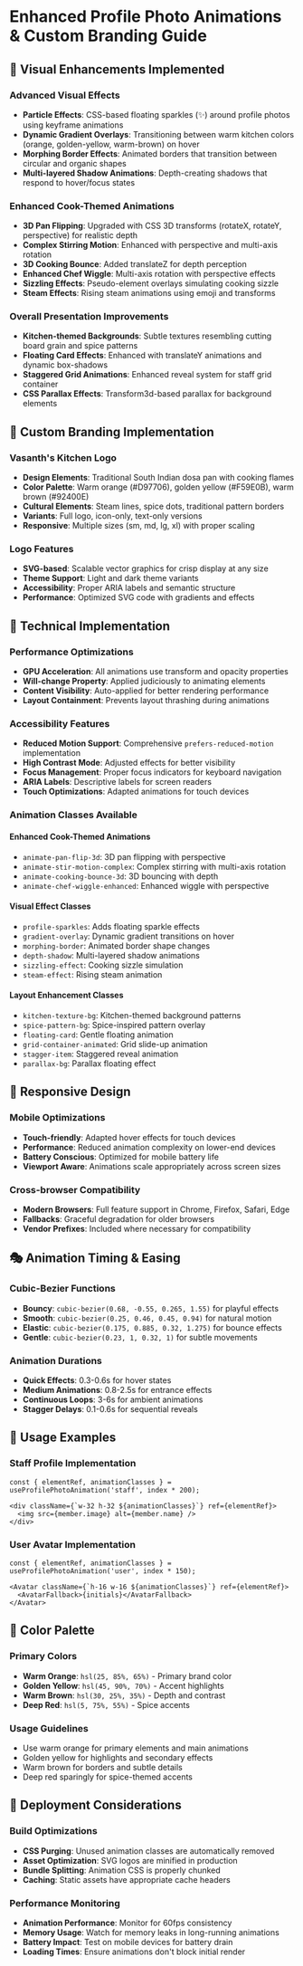 # Enhanced Profile Photo Animations & Custom Branding Guide

## 🎨 Visual Enhancements Implemented

### Advanced Visual Effects
- **Particle Effects**: CSS-based floating sparkles (✨) around profile photos using keyframe animations
- **Dynamic Gradient Overlays**: Transitioning between warm kitchen colors (orange, golden-yellow, warm-brown) on hover
- **Morphing Border Effects**: Animated borders that transition between circular and organic shapes
- **Multi-layered Shadow Animations**: Depth-creating shadows that respond to hover/focus states

### Enhanced Cook-Themed Animations
- **3D Pan Flipping**: Upgraded with CSS 3D transforms (rotateX, rotateY, perspective) for realistic depth
- **Complex Stirring Motion**: Enhanced with perspective and multi-axis rotation
- **3D Cooking Bounce**: Added translateZ for depth perception
- **Enhanced Chef Wiggle**: Multi-axis rotation with perspective effects
- **Sizzling Effects**: Pseudo-element overlays simulating cooking sizzle
- **Steam Effects**: Rising steam animations using emoji and transforms

### Overall Presentation Improvements
- **Kitchen-themed Backgrounds**: Subtle textures resembling cutting board grain and spice patterns
- **Floating Card Effects**: Enhanced with translateY animations and dynamic box-shadows
- **Staggered Grid Animations**: Enhanced reveal system for staff grid container
- **CSS Parallax Effects**: Transform3d-based parallax for background elements

## 🎯 Custom Branding Implementation

### Vasanth's Kitchen Logo
- **Design Elements**: Traditional South Indian dosa pan with cooking flames
- **Color Palette**: Warm orange (#D97706), golden yellow (#F59E0B), warm brown (#92400E)
- **Cultural Elements**: Steam lines, spice dots, traditional pattern borders
- **Variants**: Full logo, icon-only, text-only versions
- **Responsive**: Multiple sizes (sm, md, lg, xl) with proper scaling

### Logo Features
- **SVG-based**: Scalable vector graphics for crisp display at any size
- **Theme Support**: Light and dark theme variants
- **Accessibility**: Proper ARIA labels and semantic structure
- **Performance**: Optimized SVG code with gradients and effects

## 🚀 Technical Implementation

### Performance Optimizations
- **GPU Acceleration**: All animations use transform and opacity properties
- **Will-change Property**: Applied judiciously to animating elements
- **Content Visibility**: Auto-applied for better rendering performance
- **Layout Containment**: Prevents layout thrashing during animations

### Accessibility Features
- **Reduced Motion Support**: Comprehensive `prefers-reduced-motion` implementation
- **High Contrast Mode**: Adjusted effects for better visibility
- **Focus Management**: Proper focus indicators for keyboard navigation
- **ARIA Labels**: Descriptive labels for screen readers
- **Touch Optimizations**: Adapted animations for touch devices

### Animation Classes Available

#### Enhanced Cook-Themed Animations
- `animate-pan-flip-3d`: 3D pan flipping with perspective
- `animate-stir-motion-complex`: Complex stirring with multi-axis rotation
- `animate-cooking-bounce-3d`: 3D bouncing with depth
- `animate-chef-wiggle-enhanced`: Enhanced wiggle with perspective

#### Visual Effect Classes
- `profile-sparkles`: Adds floating sparkle effects
- `gradient-overlay`: Dynamic gradient transitions on hover
- `morphing-border`: Animated border shape changes
- `depth-shadow`: Multi-layered shadow animations
- `sizzling-effect`: Cooking sizzle simulation
- `steam-effect`: Rising steam animation

#### Layout Enhancement Classes
- `kitchen-texture-bg`: Kitchen-themed background patterns
- `spice-pattern-bg`: Spice-inspired pattern overlay
- `floating-card`: Gentle floating animation
- `grid-container-animated`: Grid slide-up animation
- `stagger-item`: Staggered reveal animation
- `parallax-bg`: Parallax floating effect

## 📱 Responsive Design

### Mobile Optimizations
- **Touch-friendly**: Adapted hover effects for touch devices
- **Performance**: Reduced animation complexity on lower-end devices
- **Battery Conscious**: Optimized for mobile battery life
- **Viewport Aware**: Animations scale appropriately across screen sizes

### Cross-browser Compatibility
- **Modern Browsers**: Full feature support in Chrome, Firefox, Safari, Edge
- **Fallbacks**: Graceful degradation for older browsers
- **Vendor Prefixes**: Included where necessary for compatibility

## 🎭 Animation Timing & Easing

### Cubic-Bezier Functions
- **Bouncy**: `cubic-bezier(0.68, -0.55, 0.265, 1.55)` for playful effects
- **Smooth**: `cubic-bezier(0.25, 0.46, 0.45, 0.94)` for natural motion
- **Elastic**: `cubic-bezier(0.175, 0.885, 0.32, 1.275)` for bounce effects
- **Gentle**: `cubic-bezier(0.23, 1, 0.32, 1)` for subtle movements

### Animation Durations
- **Quick Effects**: 0.3-0.6s for hover states
- **Medium Animations**: 0.8-2.5s for entrance effects
- **Continuous Loops**: 3-6s for ambient animations
- **Stagger Delays**: 0.1-0.6s for sequential reveals

## 🔧 Usage Examples

### Staff Profile Implementation
```tsx
const { elementRef, animationClasses } = useProfilePhotoAnimation('staff', index * 200);

<div className={`w-32 h-32 ${animationClasses}`} ref={elementRef}>
  <img src={member.image} alt={member.name} />
</div>
```

### User Avatar Implementation
```tsx
const { elementRef, animationClasses } = useProfilePhotoAnimation('user', index * 150);

<Avatar className={`h-16 w-16 ${animationClasses}`} ref={elementRef}>
  <AvatarFallback>{initials}</AvatarFallback>
</Avatar>
```

## 🎨 Color Palette

### Primary Colors
- **Warm Orange**: `hsl(25, 85%, 65%)` - Primary brand color
- **Golden Yellow**: `hsl(45, 90%, 70%)` - Accent highlights
- **Warm Brown**: `hsl(30, 25%, 35%)` - Depth and contrast
- **Deep Red**: `hsl(5, 75%, 55%)` - Spice accents

### Usage Guidelines
- Use warm orange for primary elements and main animations
- Golden yellow for highlights and secondary effects
- Warm brown for borders and subtle details
- Deep red sparingly for spice-themed accents

## 🚀 Deployment Considerations

### Build Optimizations
- **CSS Purging**: Unused animation classes are automatically removed
- **Asset Optimization**: SVG logos are minified in production
- **Bundle Splitting**: Animation CSS is properly chunked
- **Caching**: Static assets have appropriate cache headers

### Performance Monitoring
- **Animation Performance**: Monitor for 60fps consistency
- **Memory Usage**: Watch for memory leaks in long-running animations
- **Battery Impact**: Test on mobile devices for battery drain
- **Loading Times**: Ensure animations don't block initial render
